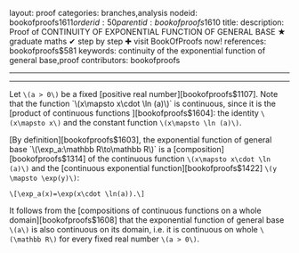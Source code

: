 layout: proof
categories: branches,analysis
nodeid: bookofproofs$1611
orderid: 50
parentid: bookofproofs$1610
title: 
description:  Proof of CONTINUITY OF EXPONENTIAL FUNCTION OF GENERAL BASE &#9733; graduate maths &#10004; step by step &#10010; visit BookOfProofs now!
references: bookofproofs$581
keywords: continuity of the exponential function of general base,proof
contributors: bookofproofs

---


---

Let `\(a > 0\)` be a fixed [positive real number][bookofproofs$1107]. Note that the function `\(x\mapsto x\cdot \ln (a)\)` is continuous, since it is the [product of continuous functions ][bookofproofs$1604]: the identity `\(x\mapsto x\)` and the constant function `\(x\mapsto \ln (a)\)`. 

[By definition][bookofproofs$1603], the exponential function of general base `\(\exp_a:\mathbb R\to\mathbb R\)` is a [composition][bookofproofs$1314] of the continuous function `\(x\mapsto x\cdot \ln (a)\)` and the [continuous exponential function][bookofproofs$1422] `\(y \mapsto \exp(y)\)`:

`\[\exp_a(x)=\exp(x\cdot \ln(a)).\]`

It follows from the [compositions of continuous functions on a whole domain][bookofproofs$1608] that the exponential function of general base `\(a\)` is also continuous on its domain, i.e. it is continuous on whole `\(\mathbb R\)` for every fixed real number `\(a > 0\)`.
